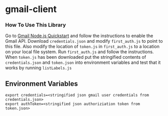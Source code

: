 # gmail-client

### How To Use This Library
Go to [Gmail Node.js Quickstart](https://developers.google.com/gmail/api/quickstart/nodejs) and follow the instructions to enable the Gmail API. Download `credentials.json` and modify `first_auth.js` to point to this file.
Also modify the location of `token.js` in `first_auth.js` to a location on your local file system. Run `first_auth.js` and follow the instructions. When `token.js` has been downloaded put the stringified contents of `credentials.json` and `token.json` into
environment variables and test that it works by running `listLabels.js`

## Environment Variables

```
export credentials=<stringified json gmail user credentials from credentials.json>
export authToken=<stringified json authoriziation token from token.json>
```
